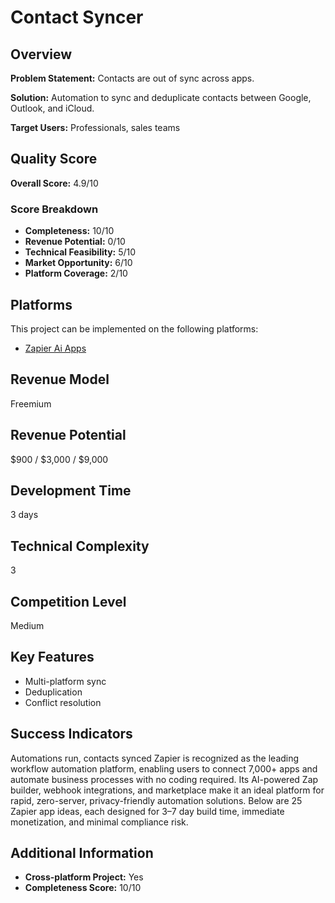 # Contact Syncer

## Overview
**Problem Statement:** Contacts are out of sync across apps.

**Solution:** Automation to sync and deduplicate contacts between Google, Outlook, and iCloud.

**Target Users:** Professionals, sales teams

## Quality Score
**Overall Score:** 4.9/10

### Score Breakdown
- **Completeness:** 10/10
- **Revenue Potential:** 0/10
- **Technical Feasibility:** 5/10
- **Market Opportunity:** 6/10
- **Platform Coverage:** 2/10

## Platforms
This project can be implemented on the following platforms:
- [Zapier Ai Apps](./platforms/zapier-ai-apps/)

## Revenue Model
Freemium

## Revenue Potential
$900 / $3,000 / $9,000

## Development Time
3 days

## Technical Complexity
3

## Competition Level
Medium

## Key Features
- Multi-platform sync
- Deduplication
- Conflict resolution

## Success Indicators
Automations run, contacts synced Zapier is recognized as the leading workflow automation platform, enabling users to connect 7,000+ apps and automate business processes with no coding required. Its AI-powered Zap builder, webhook integrations, and marketplace make it an ideal platform for rapid, zero-server, privacy-friendly automation solutions. Below are 25 Zapier app ideas, each designed for 3–7 day build time, immediate monetization, and minimal compliance risk.

## Additional Information
- **Cross-platform Project:** Yes
- **Completeness Score:** 10/10
